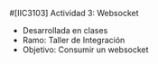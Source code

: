 #[IIC3103] Actividad 3: Websocket 

- Desarrollada en clases
- Ramo: Taller de Integración
- Objetivo: Consumir un websocket
